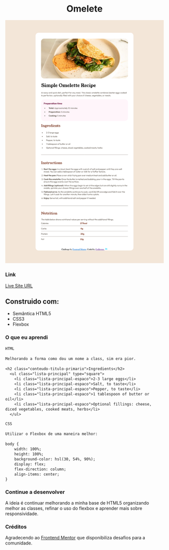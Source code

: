 <h1 align="center"> Omelete </h1>
<img src="design/pagina.png">

### Link
<p><a href="https://munizgdm.github.io/omelete/" target=""_blank>Live Site URL</a></p>

## Construido com:

- Semântica HTML5
- CSS3
- Flexbox

### O que eu aprendi

```
HTML

Melhorando a forma como dou um nome a class, sim era pior.

<h2 class="conteudo-titulo-primario">Ingredients</h2>
  <ul class="lista-principal" type="square"> 
    <li class="lista-principal-espaco">2-3 large eggs</li>
    <li class="lista-principal-espaco">Salt, to taste</li>
    <li class="lista-principal-espaco">Pepper, to taste</li>
    <li class="lista-principal-espaco">1 tablespoon of butter or oil</li>
    <li class="lista-principal-espaco">Optional fillings: cheese, diced vegetables, cooked meats, herbs</li>
  </ul>
```

```
CSS

Utilizar o Flexbox de uma maneira melhor:

body {
    width: 100%;
    height: 100%;
    background-color: hsl(30, 54%, 90%);
    display: flex;
    flex-direction: column;
    align-items: center;
}
```
### Continue a desenvolver

A ideia é continuar melhorando a minha base de HTML5 organizando melhor as classes, refinar o uso do flexbox e aprender mais sobre responsividade. 

### Créditos

Agradecendo ao <a href="https://www.frontendmentor.io" target="_blank">Frontend Mentor</a> que disponibiliza desafios para a comunidade. 
